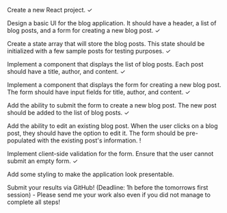 Create a new React project.     ✓

Design a basic UI for the blog application. It should have a 
header, a list of blog posts, and a form for creating a new blog post.     ✓

Create a state array that will store the blog posts. This
state should be initialized with a few sample posts for testing purposes.     ✓

Implement a component that displays the 
list of blog posts. Each post should have a title, author, and content.     ✓

Implement a component that displays the form for creating a 
new blog post. The form should have input fields for title, author, and content.        ✓

Add the ability to submit the form to create a 
new blog post. The new post should be added to the list of blog posts.       ✓

Add the ability to edit an existing blog post. When the user clicks on a blog post,
 they should have the option to edit it. The form should be pre-populated with the existing post's information.     !

Implement client-side validation for the form. Ensure that the user cannot submit an empty form.         ✓

Add some styling to make the application look presentable.

Submit your results via GitHub! (Deadline: 1h before the tomorrows first session) - Please send me your work also even if you did not manage to complete all steps!